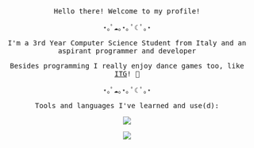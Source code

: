 <p align="center"><samp>Hello there! Welcome to my profile!</samp></p>

<p align="center"><samp>⋆｡ﾟ☁︎｡⋆｡ ﾟ☾ ﾟ｡⋆</samp></p>

<p align="center"><samp>I'm a 3rd Year Computer Science Student from Italy and an aspirant programmer and developer</samp></p>
<p align="center"><samp>Besides programming I really enjoy dance games too, like <a href="https://www.youtube.com/watch?v=wiOOOAw2AfY">ITG</a>! 🙂 </samp></p>


<p align="center"><samp>⋆｡ﾟ☁︎｡⋆｡ ﾟ☾ ﾟ｡⋆</samp></p>

<p align="center"><samp>Tools and languages I've learned and use(d):</samp></p>
<p align="center">
  <a href="https://skillicons.dev">
    <img src="https://skillicons.dev/icons?i=c,cpp,java,html,css,js,mysql,kotlin,python,idea,discord,eclipse,vscode,visualstudio,autocad,git,github,unreal,unity,windows,androidstudio,arduino,blender,firebase,gmail,gradle,linux,notion,ps,postgres,powershell,scala,stackoverflow" />
  </a>
</p>


<p align="center"><img src=http://github-profile-summary-cards.vercel.app/api/cards/profile-details?username=Le1nism&theme=monokai></p>
